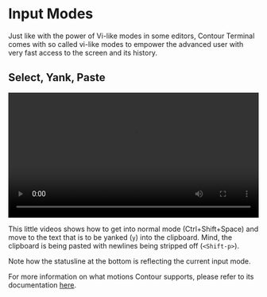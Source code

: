 # Input Modes

Just like with the power of Vi-like modes in some editors, Contour Terminal comes
with so called vi-like modes to empower the advanced user with very fast access
to the screen and its history.

## Select, Yank, Paste

<video width="100%" controls>
  <source src="/videos/contour-normal-mode-select-and-yank.webm" type="video/webm">
  Your browser does not support the video tag.
</video>

This little videos shows how to get into normal mode (Ctrl+Shift+Space) and move to the
text that is to be yanked (`y`) into the clipboard.
Mind, the clipboard is being pasted with newlines being stripped off (`<Shift-p>`).

Note how the statusline at the bottom is reflecting the current input mode.

For more information on what motions Contour supports, please refer to its documentation [here](../input-modes.md).
